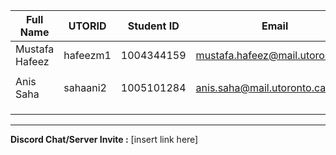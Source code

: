 | Full Name | UTORID | Student ID | Email | Best Way to Contact | Discord Username|
|-----------|--------|------------|-------|---------------------|------------------|
|Mustafa Hafeez|hafeezm1        |1004344159            | mustafa.hafeez@mail.utoronto.ca      | 6475685876                     |digitalizedd#4187                  |
|           |        |            |       |                     |                  |
|Anis Saha  |sahaani2|1005101284  |anis.saha@mail.utoronto.ca       |6475545543                    |DoctorTinku#6184                  |
|           |        |            |       |                     |                  |
|           |        |            |       |                     |                  |
|           |        |            |       |                     |                  |
---
**Discord Chat/Server Invite :** [insert link here]
